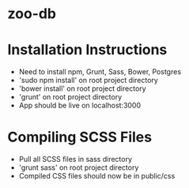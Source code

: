 zoo-db
======

Installation Instructions
=====================
- Need to install npm, Grunt, Sass, Bower, Postgres
- 'sudo npm install' on root project directory
- 'bower install' on root project directory
- 'grunt' on root project directory
- App should be live on localhost:3000

Compiling SCSS Files
=====================
- Pull all SCSS files in sass directory
- 'grunt sass' on root project directory
- Compiled CSS files should now be in public/css
